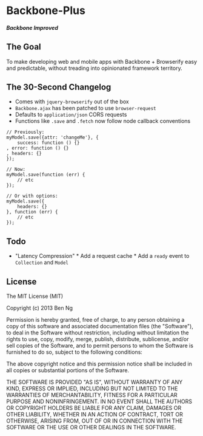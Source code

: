 # Backbone-Plus
##### Backbone Improved

## The Goal
To make developing web and mobile apps with Backbone + Browserify easy and predictable, without treading into opinionated framework territory.

## The 30-Second Changelog
 * Comes with `jquery-browserify` out of the box
 * `Backbone.ajax` has been patched to use `browser-request`
 * Defaults to `application/json` CORS requests
 * Functions like `.save` and `.fetch` now follow node callback conventions

```
// Previously:
myModel.save({attr: 'changeMe'}, {
	success: function () {}
, error: function () {}
, headers: {}
});

// Now:
myModel.save(function (err) {
	// etc
});

// Or with options:
myModel.save({
	headers: {}
}, function (err) {
	// etc
});
```

## Todo
 * "Latency Compression"
 		* Add a request cache
 		* Add a `ready` event to `Collection` and `Model`

## License
The MIT License (MIT)

Copyright (c) 2013 Ben Ng

Permission is hereby granted, free of charge, to any person obtaining a copy
of this software and associated documentation files (the "Software"), to deal
in the Software without restriction, including without limitation the rights
to use, copy, modify, merge, publish, distribute, sublicense, and/or sell
copies of the Software, and to permit persons to whom the Software is
furnished to do so, subject to the following conditions:

The above copyright notice and this permission notice shall be included in
all copies or substantial portions of the Software.

THE SOFTWARE IS PROVIDED "AS IS", WITHOUT WARRANTY OF ANY KIND, EXPRESS OR
IMPLIED, INCLUDING BUT NOT LIMITED TO THE WARRANTIES OF MERCHANTABILITY,
FITNESS FOR A PARTICULAR PURPOSE AND NONINFRINGEMENT. IN NO EVENT SHALL THE
AUTHORS OR COPYRIGHT HOLDERS BE LIABLE FOR ANY CLAIM, DAMAGES OR OTHER
LIABILITY, WHETHER IN AN ACTION OF CONTRACT, TORT OR OTHERWISE, ARISING FROM,
OUT OF OR IN CONNECTION WITH THE SOFTWARE OR THE USE OR OTHER DEALINGS IN
THE SOFTWARE.
